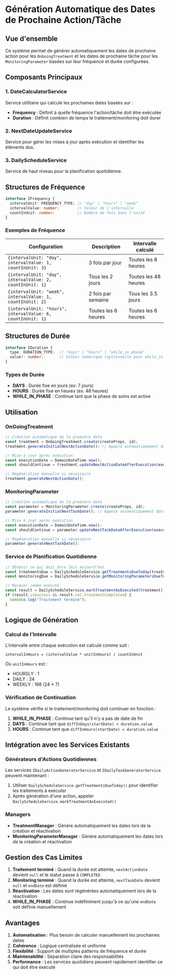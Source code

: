 # Génération Automatique des Dates de Prochaine Action/Tâche

## Vue d'ensemble

Ce système permet de générer automatiquement les dates de prochaine action pour les `OnGoingTreatment` et les dates de prochaine tâche pour les `MonitoringParameter` basées sur leur fréquence et durée configurées.

## Composants Principaux

### 1. DateCalculatorService

Service utilitaire qui calcule les prochaines dates basées sur :
- **Frequency** : Définit à quelle fréquence l'action/tâche doit être exécutée
- **Duration** : Définit combien de temps le traitement/monitoring doit durer

### 2. NextDateUpdateService

Service pour gérer les mises à jour après exécution et identifier les éléments dus.

### 3. DailyScheduleService

Service de haut niveau pour la planification quotidienne.

## Structures de Fréquence

```typescript
interface IFrequency {
  intervalUnit: FREQUENCY_TYPE; // "day" | "hours" | "week"
  intervalValue: number;        // Valeur de l'intervalle
  countInUnit: number;          // Nombre de fois dans l'unité
}
```

### Exemples de Fréquence

| Configuration | Description | Intervalle calculé |
|---------------|-------------|-------------------|
| `{intervalUnit: "day", intervalValue: 1, countInUnit: 3}` | 3 fois par jour | Toutes les 8 heures |
| `{intervalUnit: "day", intervalValue: 2, countInUnit: 1}` | Tous les 2 jours | Toutes les 48 heures |
| `{intervalUnit: "week", intervalValue: 1, countInUnit: 2}` | 2 fois par semaine | Tous les 3.5 jours |
| `{intervalUnit: "hours", intervalValue: 6, countInUnit: 1}` | Toutes les 6 heures | Toutes les 6 heures |

## Structures de Durée

```typescript
interface IDuration {
  type: DURATION_TYPE;  // "days" | "hours" | "while_in_phase"
  value?: number;       // Valeur numérique (optionnelle pour while_in_phase)
}
```

### Types de Durée

- **DAYS** : Durée fixe en jours (ex: 7 jours)
- **HOURS** : Durée fixe en heures (ex: 48 heures)
- **WHILE_IN_PHASE** : Continue tant que la phase de soins est active

## Utilisation

### OnGoingTreatment

```typescript
// Création automatique de la première date
const treatment = OnGoingTreatment.create(createProps, id);
treatment.generateInitialNextActionDate(); // Appelé automatiquement dans TreatmentManager

// Mise à jour après exécution
const executionDate = DomainDateTime.now();
const shouldContinue = treatment.updateNextActionDateAfterExecution(executionDate);

// Régénération manuelle si nécessaire
treatment.generateNextActionDate();
```

### MonitoringParameter

```typescript
// Création automatique de la première date
const parameter = MonitoringParameter.create(createProps, id);
parameter.generateInitialNextTaskDate(); // Appelé automatiquement dans MonitoringParameterManager

// Mise à jour après exécution
const executionDate = DomainDateTime.now();
const shouldContinue = parameter.updateNextTaskDateAfterExecution(executionDate);

// Régénération manuelle si nécessaire
parameter.generateNextTaskDate();
```

### Service de Planification Quotidienne

```typescript
// Obtenir ce qui doit être fait aujourd'hui
const treatmentsDue = DailyScheduleService.getTreatmentsDueToday(treatments);
const monitoringDue = DailyScheduleService.getMonitoringParametersDueToday(parameters);

// Marquer comme exécuté
const result = DailyScheduleService.markTreatmentAsExecuted(treatment);
if (result.isSuccess && result.val.treatmentCompleted) {
  console.log("Traitement terminé");
}
```

## Logique de Génération

### Calcul de l'Intervalle

L'intervalle entre chaque exécution est calculé comme suit :
```
intervalInHours = (intervalValue * unitInHours) / countInUnit
```

Où `unitInHours` est :
- HOURSLY : 1
- DAILY : 24
- WEEKLY : 168 (24 * 7)

### Vérification de Continuation

Le système vérifie si le traitement/monitoring doit continuer en fonction :
1. **WHILE_IN_PHASE** : Continue tant qu'il n'y a pas de date de fin
2. **DAYS** : Continue tant que `diffInDays(startDate) < duration.value`
3. **HOURS** : Continue tant que `diffInHours(startDate) < duration.value`

## Intégration avec les Services Existants

### Générateurs d'Actions Quotidiennes

Les services `IDailyActionGeneratorService` et `IDailyTaskGeneratorService` peuvent maintenant :
1. Utiliser `DailyScheduleService.getTreatmentsDueToday()` pour identifier les traitements à exécuter
2. Après génération d'une action, appeler `DailyScheduleService.markTreatmentAsExecuted()`

### Managers

- **TreatmentManager** : Génère automatiquement les dates lors de la création et réactivation
- **MonitoringParameterManager** : Génère automatiquement les dates lors de la création et réactivation

## Gestion des Cas Limites

1. **Traitement terminé** : Quand la durée est atteinte, `nextActionDate` devient `null` et le statut passe à `COMPLETED`
2. **Monitoring terminé** : Quand la durée est atteinte, `nextTaskDate` devient `null` et `endDate` est définie
3. **Réactivation** : Les dates sont régénérées automatiquement lors de la réactivation
4. **WHILE_IN_PHASE** : Continue indéfiniment jusqu'à ce qu'une `endDate` soit définie manuellement

## Avantages

1. **Automatisation** : Plus besoin de calculer manuellement les prochaines dates
2. **Cohérence** : Logique centralisée et uniforme
3. **Flexibilité** : Support de multiples patterns de fréquence et durée
4. **Maintenabilité** : Séparation claire des responsabilités
5. **Performance** : Les services quotidiens peuvent rapidement identifier ce qui doit être exécuté